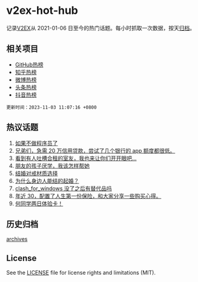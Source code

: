 # v2ex-hot-hub

 记录[V2EX](https://www.v2ex.com/)从 2021-01-06 日至今的热门话题。每小时抓取一次数据，按天[归档](archives)。
 
 ## 相关项目

- [GitHub热榜](https://github.com/lonnyzhang423/github-hot-hub)
- [知乎热榜](https://github.com/lonnyzhang423/zhihu-hot-hub)
- [微博热榜](https://github.com/lonnyzhang423/weibo-hot-hub)
- [头条热榜](https://github.com/lonnyzhang423/toutiao-hot-hub)
- [抖音热榜](https://github.com/lonnyzhang423/douyin-hot-hub)


 `更新时间：2023-11-03 11:07:16 +0800`

## 热议话题

1. [如果不做程序员了](https://www.v2ex.com/t/987785)
1. [兄弟们，急需 20 万信用贷款，尝试了几个银行的 app 额度都很低。](https://www.v2ex.com/t/988086)
1. [看到有人吐槽合租的室友，我也来让你们开开眼吧...](https://www.v2ex.com/t/987867)
1. [朋友的孩子厌学，我该怎样帮她](https://www.v2ex.com/t/988088)
1. [结婚对戒材质选择](https://www.v2ex.com/t/987881)
1. [为什么身边人能结的起婚？](https://www.v2ex.com/t/988133)
1. [clash_for_windows 没了之后有替代品吗](https://www.v2ex.com/t/987907)
1. [年近 30，配置了人生第一份保险，和大家分享一些购买心得。](https://www.v2ex.com/t/987917)
1. [何同学两日体验卡！](https://www.v2ex.com/t/988004)

## 历史归档

[archives](archives)

## License

See the [LICENSE](LICENSE) file for license rights and limitations (MIT).
